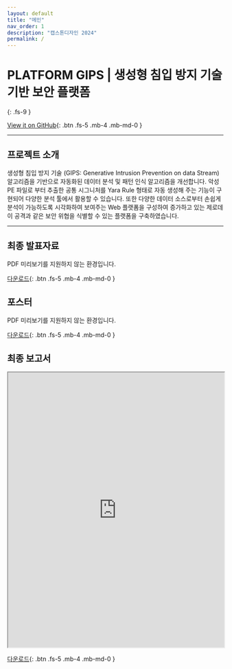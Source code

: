 ```yaml
---
layout: default
title: "메인"
nav_order: 1
description: "캡스톤디자인 2024"
permalink: /
---
```


# **PLATFORM GIPS** | 생성형 침입 방지 기술기반 보안 플랫폼

{: .fs-9 }

[View it on GitHub](https://github.com/kookmin-sw/capstone-2024-34){: .btn .fs-5 .mb-4 .mb-md-0 }

---

## 프로젝트 소개

생성형 침입 방지 기술 (GIPS: Generative Intrusion Prevention on data Stream) 알고리즘을 기반으로 자동화된 데이터 분석 및 패턴 인식 알고리즘을 개선합니다. 악성 PE 파일로 부터 추출한 공통 시그니처를 Yara Rule 형태로 자동 생성해 주는 기능이 구현되어 다양한 분석 툴에서 활용할 수 있습니다. 또한 다양한 데이터 소스로부터 손쉽게 분석이 가능하도록 시각화하여 보여주는 Web 플랫폼을 구성하여 증가하고 있는 제로데이 공격과 같은 보안 위협을 식별할 수 있는 플랫폼을 구축하였습니다.

---

## 최종 발표자료

<object data="./assets/files/T34_캡스톤_최종발표.pdf" type="application/pdf" alt="final pt" width="100%" height="480" >
<p>PDF 미리보기를 지원하지 않는 환경입니다.</p>
</object>

[다운로드](./assets/files/T34_캡스톤_최종발표.pdf){: .btn .fs-5 .mb-4 .mb-md-0 }

## 포스터

<object data="./assets/files/T34_캡스톤_포스터.pdf" type="application/pdf" alt="final poster" width="100%" height="640" >
<p>PDF 미리보기를 지원하지 않는 환경입니다.</p>
</object>

[다운로드](./assets/files/T34_캡스톤_포스터.pdf){: .btn .fs-5 .mb-4 .mb-md-0 }

## 최종 보고서

<iframe src="https://docs.google.com/document/d/e/2PACX-1vQovaWStsH88zFPypksb1aZGoLQ43n3MINVHRJAfKTcDtBPJVLl7uiTfldt2pIjlA/pub?embedded=true" width="100%" height="640"></iframe>

[다운로드](https://docs.google.com/document/d/1Y33LOOnfOJzVk8KoJbmtY3fDKWwjQ1I2/edit?usp=sharing&ouid=103924041548193543174&rtpof=true&sd=true){: .btn .fs-5 .mb-4 .mb-md-0 }

